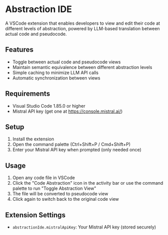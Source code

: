 # Abstraction IDE

A VSCode extension that enables developers to view and edit their code at different levels of abstraction, powered by LLM-based translation between actual code and pseudocode.

## Features

- Toggle between actual code and pseudocode views
- Maintain semantic equivalence between different abstraction levels
- Simple caching to minimize LLM API calls
- Automatic synchronization between views

## Requirements

- Visual Studio Code 1.85.0 or higher
- Mistral API key (get one at https://console.mistral.ai/)

## Setup

1. Install the extension
2. Open the command palette (Ctrl+Shift+P / Cmd+Shift+P)
3. Enter your Mistral API key when prompted (only needed once)

## Usage

1. Open any code file in VSCode
2. Click the "Code Abstraction" icon in the activity bar or use the command palette to run "Toggle Abstraction View"
3. The file will be converted to pseudocode view
4. Click again to switch back to the original code view

## Extension Settings

* `abstractionIde.mistralApiKey`: Your Mistral API key (stored securely)

